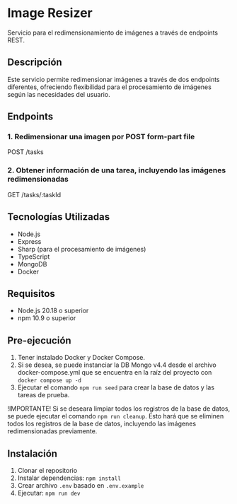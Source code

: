 # Image Resizer

Servicio para el redimensionamiento de imágenes a través de endpoints REST.

## Descripción
Este servicio permite redimensionar imágenes a través de dos endpoints diferentes, ofreciendo flexibilidad para el procesamiento de imágenes según las necesidades del usuario.

## Endpoints


### 1. Redimensionar una imagen por POST form-part file
POST /tasks

### 2. Obtener información de una tarea, incluyendo las imágenes redimensionadas
GET /tasks/:taskId

## Tecnologías Utilizadas
- Node.js
- Express
- Sharp (para el procesamiento de imágenes)
- TypeScript
- MongoDB
- Docker

## Requisitos
- Node.js 20.18 o superior
- npm 10.9 o superior

## Pre-ejecución
1. Tener instalado Docker y Docker Compose.
2. Si se desea, se puede instanciar la DB Mongo v4.4 desde el archivo docker-compose.yml que se encuentra en la raíz del proyecto con `docker compose up -d`
3. Ejecutar el comando `npm run seed` para crear la base de datos y las tareas de prueba.


!IMPORTANTE! 
Si se deseara limpiar todos los registros de la base de datos, se puede ejecutar el comando `npm run cleanup`.
Esto hará que se eliminen todos los registros de la base de datos, incluyendo las imágenes redimensionadas previamente.


## Instalación
1. Clonar el repositorio
2. Instalar dependencias: `npm install`
3. Crear archivo `.env` basado en `.env.example`
4. Ejecutar: `npm run dev`



